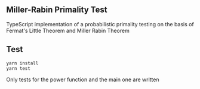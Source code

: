 ## Miller-Rabin Primality Test
TypeScript implementation of a probabilistic primality testing on the basis of Fermat's Little Theorem and Miller Rabin Theorem

## Test

```
yarn install
yarn test
```

Only tests for the power function and the main one are written
